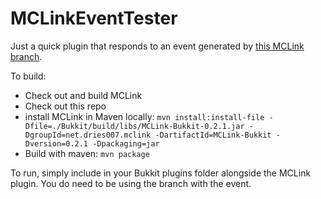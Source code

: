 # MCLinkEventTester
Just a quick plugin that responds to an event generated by [this MCLink branch](https://github.com/Brianetta/MCLink_Mod/tree/bukkit_event).

To build:

 - Check out and build MCLink
 - Check out this repo
 - install MCLink in Maven locally: `mvn install:install-file -Dfile=./Bukkit/build/libs/MCLink-Bukkit-0.2.1.jar -DgroupId=net.dries007.mclink -DartifactId=MCLink-Bukkit -Dversion=0.2.1 -Dpackaging=jar`
 - Build with maven: `mvn package`

To run, simply include in your Bukkit plugins folder alongside the MCLink plugin. You do need to be using the branch with the event.  